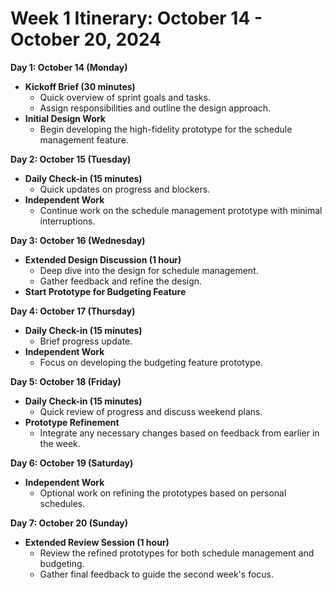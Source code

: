 # Week 1 Itinerary: October 14 - October 20, 2024

**Day 1: October 14 (Monday)**
- **Kickoff Brief (30 minutes)**
  - Quick overview of sprint goals and tasks.
  - Assign responsibilities and outline the design approach.
- **Initial Design Work**
  - Begin developing the high-fidelity prototype for the schedule management feature.

**Day 2: October 15 (Tuesday)**
- **Daily Check-in (15 minutes)**
  - Quick updates on progress and blockers.
- **Independent Work**
  - Continue work on the schedule management prototype with minimal interruptions.

**Day 3: October 16 (Wednesday)**
- **Extended Design Discussion (1 hour)**
  - Deep dive into the design for schedule management.
  - Gather feedback and refine the design.
- **Start Prototype for Budgeting Feature**

**Day 4: October 17 (Thursday)**
- **Daily Check-in (15 minutes)**
  - Brief progress update.
- **Independent Work**
  - Focus on developing the budgeting feature prototype.

**Day 5: October 18 (Friday)**
- **Daily Check-in (15 minutes)**
  - Quick review of progress and discuss weekend plans.
- **Prototype Refinement**
  - Integrate any necessary changes based on feedback from earlier in the week.

**Day 6: October 19 (Saturday)**
- **Independent Work**
  - Optional work on refining the prototypes based on personal schedules.

**Day 7: October 20 (Sunday)**
- **Extended Review Session (1 hour)**
  - Review the refined prototypes for both schedule management and budgeting.
  - Gather final feedback to guide the second week's focus.